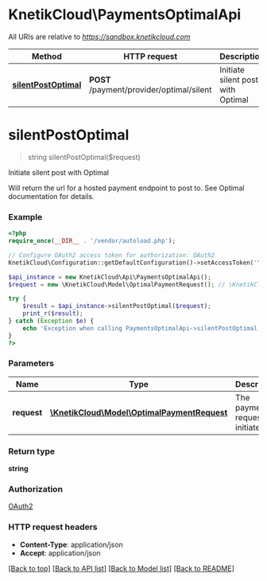 # KnetikCloud\PaymentsOptimalApi

All URIs are relative to *https://sandbox.knetikcloud.com*

Method | HTTP request | Description
------------- | ------------- | -------------
[**silentPostOptimal**](PaymentsOptimalApi.md#silentPostOptimal) | **POST** /payment/provider/optimal/silent | Initiate silent post with Optimal


# **silentPostOptimal**
> string silentPostOptimal($request)

Initiate silent post with Optimal

Will return the url for a hosted payment endpoint to post to. See Optimal documentation for details.

### Example
```php
<?php
require_once(__DIR__ . '/vendor/autoload.php');

// Configure OAuth2 access token for authorization: OAuth2
KnetikCloud\Configuration::getDefaultConfiguration()->setAccessToken('YOUR_ACCESS_TOKEN');

$api_instance = new KnetikCloud\Api\PaymentsOptimalApi();
$request = new \KnetikCloud\Model\OptimalPaymentRequest(); // \KnetikCloud\Model\OptimalPaymentRequest | The payment request to initiate

try {
    $result = $api_instance->silentPostOptimal($request);
    print_r($result);
} catch (Exception $e) {
    echo 'Exception when calling PaymentsOptimalApi->silentPostOptimal: ', $e->getMessage(), PHP_EOL;
}
?>
```

### Parameters

Name | Type | Description  | Notes
------------- | ------------- | ------------- | -------------
 **request** | [**\KnetikCloud\Model\OptimalPaymentRequest**](../Model/\KnetikCloud\Model\OptimalPaymentRequest.md)| The payment request to initiate | [optional]

### Return type

**string**

### Authorization

[OAuth2](../../README.md#OAuth2)

### HTTP request headers

 - **Content-Type**: application/json
 - **Accept**: application/json

[[Back to top]](#) [[Back to API list]](../../README.md#documentation-for-api-endpoints) [[Back to Model list]](../../README.md#documentation-for-models) [[Back to README]](../../README.md)

